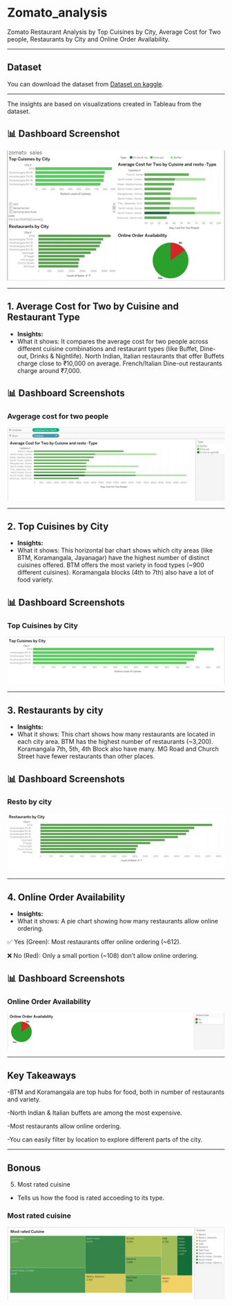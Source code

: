 # Zomato_analysis
Zomato Restaurant Analysis by Top Cuisines by City, Average Cost for Two people, Restaurants by City and Online Order Availability.

---

## Dataset
You can download the dataset from [Dataset on kaggle](https://www.kaggle.com/datasets/himanshupoddar/zomato-bangalore-restaurants).

---

The insights are based on visualizations created  in Tableau from the dataset.
## 📊 Dashboard Screenshot 
![Dashboard](images/dashboard.jpg) 


---

## 1.  Average Cost for Two by Cuisine and Restaurant Type
- **Insights:**
-  What it shows:
It compares the average cost for two people across different cuisine combinations and restaurant types (like Buffet, Dine-out, Drinks & Nightlife).
North Indian, Italian restaurants that offer Buffets charge close to ₹10,000 on average.
French/Italian Dine-out restaurants charge around ₹7,000.

## 📊 Dashboard Screenshots  

### Avgerage cost for two people 
![Avgerage cost for two people by cuisines](images/avg_cost_for_two_people_by_cuisines.jpg)  

---

## 2. Top Cuisines by City
- **Insights:**
-  What it shows:
This horizontal bar chart shows which city areas (like BTM, Koramangala, Jayanagar) have the highest number of distinct cuisines offered.
BTM offers the most variety in food types (~900 different cuisines).
Koramangala blocks (4th to 7th) also have a lot of food variety.

## 📊 Dashboard Screenshots  

### Top Cuisines by City
![Top cuisines by city](images/top_5_cuisines_by_city.jpg)  

---

## 3. Restaurants by city
- **Insights:**
-  What it shows:
This chart shows how many restaurants are located in each city area.
BTM has the highest number of restaurants (~3,200).
Koramangala 7th, 5th, 4th Block also have many.
MG Road and Church Street have fewer restaurants than other places.


## 📊 Dashboard Screenshots  

### Resto by city
![Restaurants by city](images/resto_by_city.jpg)  

---

## 4. Online Order Availability
- **Insights:**
-  What it shows:
A pie chart showing how many restaurants allow online ordering.

✅ Yes (Green): Most restaurants offer online ordering (~612).

❌ No (Red): Only a small portion (~108) don’t allow online ordering.


## 📊 Dashboard Screenshots  

### Online Order Availability  
![Online Order Availability](images/online_order_availability.jpg)  

---

##  Key Takeaways
-BTM and Koramangala are top hubs for food, both in number of restaurants and variety.

-North Indian & Italian buffets are among the most expensive.

-Most restaurants allow online ordering.

-You can easily filter by location to explore different parts of the city.

---

## Bonous
5. Most rated cuisine
- Tells us how the food is rated accoeding to its type.
  
###  Most rated cuisine
  ![Most rated cuisine](images/most_rated_cuisine.jpg)


